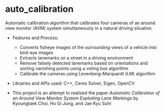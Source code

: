 # auto_calibration
Automatic calibration algorithm that calibrates four cameras of an around view 
monitor (AVM) system simultaneously in a natural driving situation

- Features and Process:
  - Converts fisheye images of the surrounding views of a vehicle into bird-eye images 
  - Extracts lanemarks on a street in a driving environment
  - Remove falsely detected lanemarks based on orientations and sorting vanishing points
    using a voting box algorithm
  - Calibrate the cameras using Levenberg–Marquardt (LM) algorithm

- Libraries and APIs used: C++, Ceres Solver, Eigen, OpenCV

- This project is an attempt to realized the paper 
  *Automatic Calibration of an Around View Monitor System Exploiting Lane Markings*
  by Kyoungtaek Choi, Ho Gi Jung, and Jae Kyu Suhr


